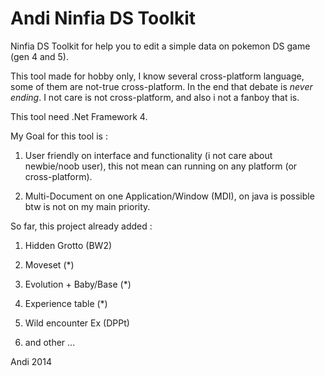 Andi Ninfia DS Toolkit
======================

Ninfia DS Toolkit for help you to edit a simple data on pokemon DS game (gen 4 and 5). 

This tool made for hobby only, I know several cross-platform language, some of them are 
not-true cross-platform. In the end that debate is *never ending*. I not care is not 
cross-platform, and also i not a fanboy that is.

This tool need .Net Framework 4. 

My Goal for this tool is :

1. User friendly on interface and functionality (i not care about newbie/noob user), this
   not mean can running on any platform (or cross-platform).

2. Multi-Document on one Application/Window (MDI), on java is possible btw is not on my
   main priority.


So far, this project already added :

1. Hidden Grotto (BW2)

2. Moveset (*)

3. Evolution + Baby/Base (*)

4. Experience table (*)

5. Wild encounter Ex (DPPt)

6. and other ...

Andi
2014
